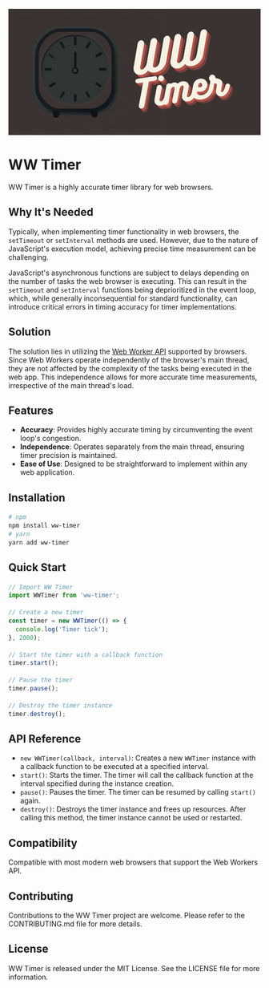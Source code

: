 ![WW Timer](./banner.jpg)
# WW Timer
WW Timer is a highly accurate timer library for web browsers.

## Why It's Needed
Typically, when implementing timer functionality in web browsers, the `setTimeout` or `setInterval` methods are used. However, due to the nature of JavaScript's execution model, achieving precise time measurement can be challenging.

JavaScript's asynchronous functions are subject to delays depending on the number of tasks the web browser is executing. This can result in the `setTimeout` and `setInterval` functions being deprioritized in the event loop, which, while generally inconsequential for standard functionality, can introduce critical errors in timing accuracy for timer implementations.

## Solution
The solution lies in utilizing the [Web Worker API](https://developer.mozilla.org/en-US/docs/Web/API/Web_Workers_API) supported by browsers. Since Web Workers operate independently of the browser's main thread, they are not affected by the complexity of the tasks being executed in the web app. This independence allows for more accurate time measurements, irrespective of the main thread's load.

## Features
- **Accuracy**: Provides highly accurate timing by circumventing the event loop's congestion.
- **Independence**: Operates separately from the main thread, ensuring timer precision is maintained.
- **Ease of Use**: Designed to be straightforward to implement within any web application.

## Installation
```sh
# npm
npm install ww-timer
# yarn
yarn add ww-timer
```

## Quick Start
```javascript
// Import WW Timer
import WWTimer from 'ww-timer';

// Create a new timer
const timer = new WWTimer(() => {
  console.log('Timer tick');
}, 2000);

// Start the timer with a callback function
timer.start();

// Pause the timer
timer.pause();

// Destroy the timer instance
timer.destroy();
```

## API Reference
- `new WWTimer(callback, interval)`: Creates a new `WWTimer` instance with a callback function to be executed at a specified interval.
- `start()`: Starts the timer. The timer will call the callback function at the interval specified during the instance creation.
- `pause()`: Pauses the timer. The timer can be resumed by calling `start()` again.
- `destroy()`: Destroys the timer instance and frees up resources. After calling this method, the timer instance cannot be used or restarted.


## Compatibility
Compatible with most modern web browsers that support the Web Workers API.

## Contributing
Contributions to the WW Timer project are welcome. Please refer to the CONTRIBUTING.md file for more details.

## License
WW Timer is released under the MIT License. See the LICENSE file for more information.
